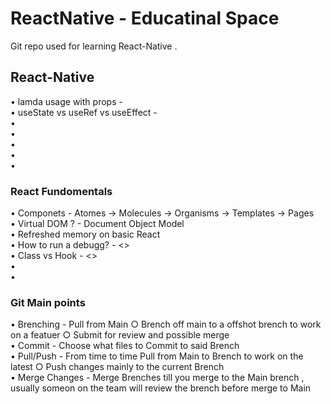 # ReactNative - Educatinal Space
  Git repo used for learning React-Native . <br>
## React-Native
• lamda usage with props -  <br>
• useState vs useRef vs useEffect -  <br>
•<br>
•<br>
•<br>
•<br>
•<br>
### React Fundomentals
• Componets - Atomes -> Molecules -> Organisms -> Templates -> Pages  <br>
• Virtual DOM ? - Document Object Model  <br>
• Refreshed memory on basic React  <br>
• How to run a debugg? - <>  <br>
• Class vs Hook - <> <br>
•<br>
•<br>
### Git  Main points 
• Brenching -  Pull from Main ○ Brench off main to a offshot brench to work on a featuer ○ Submit for review and possible merge    <br>
• Commit - Choose what files to Commit to said Brench     <br>
• Pull/Push - From time to time Pull from Main to Brench to work on the latest ○ Push changes mainly to the current Brench  <br>
• Merge Changes - Merge Brenches till you merge to the Main brench , usually someon on the team will review the brench before merge to Main <br>

